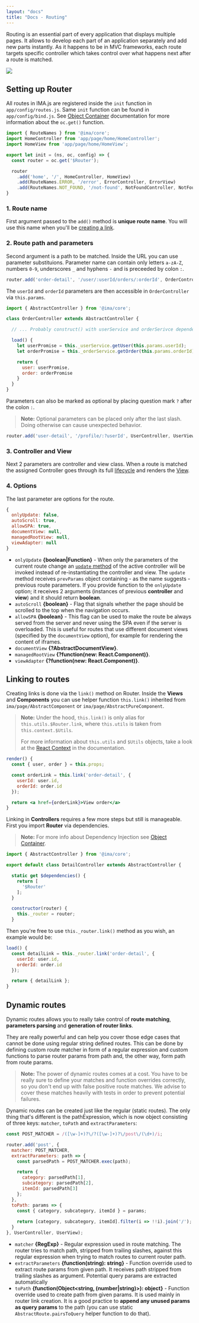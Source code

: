```yaml
---
layout: "docs"
title: "Docs - Routing"
---
```


Routing is an essential part of every application that displays multiple pages. It allows to develop each part of an application separately and add new parts instantly. As it happens to be in MVC frameworks, each route targets specific controller which takes control over what happens next after a route is matched.

<div class="image is-padded-with-shadow">
  <img src="{{ '/img/docs/diagram-router.png?v=' | append: site.github.build_revision | relative_url }}" />
</div>

## Setting up Router

All routes in IMA.js are registered inside the `init` function in `app/config/routes.js`. Same `init` function can be found in `app/config/bind.js`. See [Object Container](/docs/object-container#2-get) documentation for more information about the `oc.get()` function.

```javascript
import { RouteNames } from '@ima/core';
import HomeController from 'app/page/home/HomeController';
import HomeView from 'app/page/home/HomeView';

export let init = (ns, oc, config) => {
  const router = oc.get('$Router');

  router
    .add('home', '/', HomeController, HomeView)
    .add(RouteNames.ERROR, '/error', ErrorController, ErrorView)
    .add(RouteNames.NOT_FOUND, '/not-found', NotFoundController, NotFoundView);
}
```

### 1. Route name

First argument passed to the `add()` method is **unique route name**. You will use this name when you'll be [creating a link](/docs/routing#linking-to-routes).

### 2. Route path and parameters

Second argument is a path to be matched. Inside the URL you can use parameter substituions. Parameter name can contain only letters `a-zA-Z`, numbers `0-9`, underscores `_` and hyphens `-` and is preceeded by colon `:`.

```javascript
router.add('order-detail', '/user/:userId/orders/:orderId', OrderController, OrderView);
```

The `userId` and `orderId` parameters are then accessible in `OrderController` via `this.params`.

```javascript
import { AbstractController } from '@ima/core';

class OrderController extends AbstractController {

  // ... Probably construct() with userService and orderSerivce dependencies

  load() {
    let userPromise = this._userService.getUser(this.params.userId);
    let orderPromise = this._orderService.getOrder(this.params.orderId);

    return {
      user: userPromise,
      order: orderPromise
    }
  }
}
```

Parameters can also be marked as optional by placing question mark `?` after the colon `:`.
> **Note:** Optional parameters can be placed only after the last slash. Doing otherwise can cause unexpected behavior.

```javascript
router.add('user-detail', '/profile/:?userId', UserController, UserView);
```

### 3. Controller and View

Next 2 parameters are controller and view class. When a route is matched the assigned Controller goes through its full [lifecycle](/docs/controller-lifecycle) and renders the [View](/docs/views-and-components).

### 4. Options

The last parameter are options for the route.

```javascript
{
  onlyUpdate: false,
  autoScroll: true,
  allowSPA: true,
  documentView: null,
  managedRootView: null,
  viewAdapter: null
}
```

- `onlyUpdate` **{boolean\|Function}** - When only the parameters of the current route change an [`update` method](/docs/controller-lifecycle#update-client) of the active controller will be invoked instead of re-instantiating the controller and view. The `update` method receives `prevParams` object containing - as the name suggests - previous route parameters. If you provide function to the `onlyUpdate` option; it receives 2 arguments (instances of previous **controller** and **view**) and it should return **boolean**. 
- `autoScroll` **{boolean}** - Flag that signals whether the page should be scrolled to the top when the navigation occurs.
- `allowSPA` **{boolean}** - This flag can be used to make the route be always served from the server and never using the SPA even if the server is overloaded. This is useful for routes that use different document views (specified by the `documentView` option), for example for rendering the content of iframes.
- `documentView` **{?AbstractDocumentView}**.
- `managedRootView` **{?function(new: React.Component)}**.
- `viewAdapter` **{?function(new: React.Component)}**.

## Linking to routes

Creating links is done via the `link()` method on Router. Inside the **Views** and **Components** you can use helper function `this.link()` inherited from `ima/page/AbstractComponent` or `ima/page/AbstractPureComponent`. 

> **Note:** Under the hood, `this.link()` is only alias for `this.utils.$Router.link`, where  `this.utils` is taken from `this.context.$Utils`.
>
> For more information about `this.utils` and `$Utils` objects, take a look at the [React Context](/docs/rendering-process#react-context) in the documentation.

```jsx
render() {
  const { user, order } = this.props;

  const orderLink = this.link('order-detail', {
    userId: user.id,
    orderId: order.id
  });

  return <a href={orderLink}>View order</a>
}
```

Linking in **Controllers** requires a few more steps but still is manageable. First you import **Router** via dependencies. 

> **Note:** For more info about Dependency Injection see [Object Container](/docs/object-container).

```javascript
import { AbstractController } from '@ima/core';

export default class DetailController extends AbstractController {

  static get $dependencies() {
    return [
      '$Router'
    ];
  }

  constructor(router) {
    this._router = router;
  }
```

Then you're free to use `this._router.link()` method as you wish, an example would be:

```javascript
load() {
  const detailLink = this._router.link('order-detail', {
    userId: user.id,
    orderId: order.id
  });

  return { detailLink };
}
```

## Dynamic routes

Dynamic routes allows you to really take control of **route matching**, **parameters parsing** and **generation of router links**.

They are really powerful and can help you cover those edge cases that cannot be done using regular string defined routes. This can be done by defining custom route matcher in form of a regular expression and custom functions to parse router params from path and, the other way, form path from route params.

> **Note:** The power of dynamic routes comes at a cost. You have to be really sure to define your matches and function overrides correctly, so you don't end up with false positive route matches. We advise to cover these matches heavily with tests in order to prevent potential failures.

Dynamic routes can be created just like the regular (static routes). The only thing that's different is the pathExpression, which is now object consisting of three keys: `matcher`, `toPath` and `extractParameters`:

```javascript
const POST_MATCHER = /([\w-]+)?\/?([\w-]+)?\/post\/(\d+)/i;

router.add('post', {
  matcher: POST_MATCHER,
  extractParameters: path => {
    const parsedPath = POST_MATCHER.exec(path);

    return {
      category: parsedPath[1],
      subcategory: parsedPath[2],
      itemId: parsedPath[3]
    };
  },
  toPath: params => {
    const { category, subcategory, itemId } = params;
    
    return [category, subcategory, itemId].filter(i => !!i).join('/');
  }
}, UserController, UserView);
```

- `matcher` **{RegExp}** - Regular expression used in route matching. The router tries to match path, stripped from trailing slashes, against this regular expression when trying to match routes to current router path.
- `extractParameters` **{function(string): string}** - Function override used to extract route params from given path. It receives path stripped from trailing slashes as argument. Potential query params are extracted automatically
- `toPath` **{function(Object<string, (number|string)>): object}** - Function override used to create path from given params. It is used mainly in router link creation. It is a good practice to **append any unused params as query params** to the path (you can use static `AbstractRoute.pairsToQuery` helper function to do that).